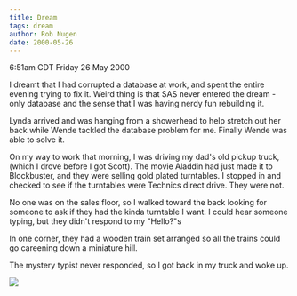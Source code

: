 ```yaml
---
title: Dream
tags: dream
author: Rob Nugen
date: 2000-05-26
---
```


<title>Dream</title>
<p class=date>6:51am CDT Friday 26 May 2000</p>

<p>I dreamt that I had corrupted a database at work, and spent the
entire evening trying to fix it.  Weird thing is that SAS never
entered the dream - only database and the sense that I was having
nerdy fun rebuilding it.

<p>Lynda arrived and was hanging from a showerhead to help stretch out
her back while Wende tackled the database problem for me.  Finally
Wende was able to solve it.

<p>On my way to work that morning, I was driving my dad's old pickup
truck, (which I drove before I got Scott). The movie Aladdin had just
made it to Blockbuster, and they were selling gold plated turntables.
I stopped in and checked to see if the turntables were Technics direct
drive.  They were not.

<p>No one was on the sales floor, so I walked toward the back looking
for someone to ask if they had the kinda turntable I want.  I could
hear someone typing, but they didn't respond to my "Hello?"s

<p>In one corner, they had a wooden train set arranged so all the
trains could go careening down a miniature hill.

<p>The mystery typist never responded, so I got back in my truck and
woke up.

<p><img src='/images/rob/wL-ROB.gif'>

